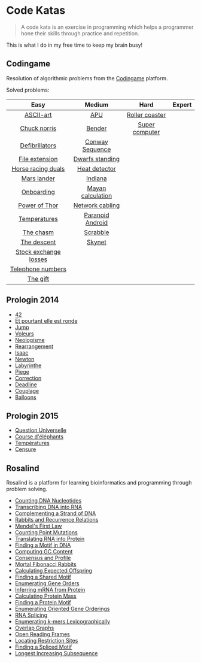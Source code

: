 # Code Katas
> A code kata is an exercise in programming which helps a programmer hone their skills through practice and repetition.

This is what I do in my free time to keep my brain busy!

## Codingame

Resolution of algorithmic problems from the [Codingame](http://www.codingame.com/) platform.

Solved problems:

| Easy | Medium | Hard | Expert
| :---: | :---: | :---: | :---: |
[ASCII-art](codingame/easy/ascii-art.py) | [APU](codingame/medium/apu.py)| [Roller coaster](codingame/hard/roller_coaster.py) |
[Chuck norris](codingame/easy/chuck_norris.py) | [Bender](codingame/medium/bender.py) | [Super computer](codingame/hard/super_computer.py)|
[Defibrillators](codingame/easy/defibrillators.py) | [Conway Sequence](codingame/medium/conway_sequence.py) ||
[File extension](codingame/easy/file_extension.py) | [Dwarfs standing](codingame/medium/dwarfs_standing.py) ||
[Horse racing duals](codingame/easy/horse-racing_duals.py) | [Heat detector](codingame/medium/heat_detector.py) ||
[Mars lander](codingame/easy/mars_lander.py) | [Indiana](codingame/medium/indiana.py) ||
[Onboarding](codingame/easy/onboarding.py) | [Mayan calculation](codingame/medium/mayan_calculation.py) ||
[Power of Thor](codingame/easy/power_of_thor.py) | [Network cabling](codingame/medium/network_cabling.py) ||
[Temperatures](codingame/easy/temperatures.py) | [Paranoid Android](codingame/medium/paranoid_android.py) ||
[The chasm](codingame/easy/the_chasm.py) | [Scrabble](codingame/medium/scrabble.py) ||
[The descent](codingame/easy/the_descent.py) | [Skynet](codingame/medium/skynet.py) ||
 | [Stock exchange losses](codingame/medium/stock_exchange_losses.py) ||
 | [Telephone numbers](codingame/medium/telephone_numbers.py) ||
 | [The gift](codingame/medium/the_gift.py) ||

## Prologin 2014
- [42](prologin/2014/1_42.py)
- [Et pourtant elle est ronde](prologin/2014/2_et_pourtant_elle_est_ronde.py)
- [Jump](prologin/2014/3_jump.py)
- [Voleurs](prologin/2014/4_voleurs.py)
- [Neologisme](prologin/2014/5_neologisme.py)
- [Rearrangement](prologin/2014/6_rearrangement.py)
- [Isaac](prologin/2014/7_isaac.py)
- [Newton](prologin/2014/8_newton.py)
- [Labyrinthe](prologin/2014/9_labyrinthe.py)
- [Piege](prologin/2014/10_piege.py)
- [Correction](prologin/2014/11_correction.py)
- [Deadline](prologin/2014/12_deadline.py)
- [Couplage](prologin/2014/13_couplage.py)
- [Balloons](prologin/2014/15_balloons.py)

## Prologin 2015
- [Question Universelle](prologin/2015/1_question-universelle.py)
- [Course d'éléphants](prologin/2015/2_course-elephants.py)
- [Températures](prologin/2015/3_temperatures.py)
- [Censure](prologin/2015/4_censure.py)

## Rosalind
Rosalind is a platform for learning bioinformatics and programming through problem solving.
- [Counting DNA Nucleotides](rosalind/dna.py)
- [Transcribing DNA into RNA](rosalind/rna.py)
- [Complementing a Strand of DNA](rosalind/recv.py)
- [Rabbits and Recurrence Relations](rosalind/fib.py)
- [Mendel's First Law](rosalind/iprb.py)
- [Counting Point Mutations](rosalind/hamm.py)
- [Translating RNA into Protein](rosalind/prot.py)
- [Finding a Motif in DNA](rosalind/subs.py)
- [Computing GC Content](rosalind/gc.py)
- [Consensus and Profile](rosalind/cons.py)
- [Mortal Fibonacci Rabbits](rosalind/fibd.py)
- [Calculating Expected Offspring](rosalind/iev.py)
- [Finding a Shared Motif](rosalind/lcsm.py)
- [Enumerating Gene Orders](rosalind/perm.py)
- [Inferring mRNA from Protein](rosalind/mrna.py)
- [Calculating Protein Mass](rosalind/prtm.py)
- [Finding a Protein Motif](rosalind/mprt.py)
- [Enumerating Oriented Gene Orderings](rosalind/sign.py)
- [RNA Splicing](rosalind/splc.py)
- [Enumerating k-mers Lexicographically](rosalind/lexf.py)
- [Overlap Graphs](rosalind/grph.py)
- [Open Reading Frames](rosalind/orf.py)
- [Locating Restriction Sites](rosalind/revp.py)
- [Finding a Spliced Motif](rosalind/sseq.py)
- [Longest Increasing Subsequence](rosalind/lgis.py)
